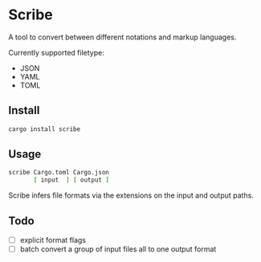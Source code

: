 # Scribe

A tool to convert between different notations and markup languages.

Currently supported filetype:
 - JSON
 - YAML
 - TOML

## Install

```bash
cargo install scribe
```
## Usage

```bash
scribe Cargo.toml Cargo.json
       [ input  ] [ output ]
```
Scribe infers file formats via the extensions on the input and output paths.

## Todo

 - [ ] explicit format flags
 - [ ] batch convert a group of input files all to one output format
